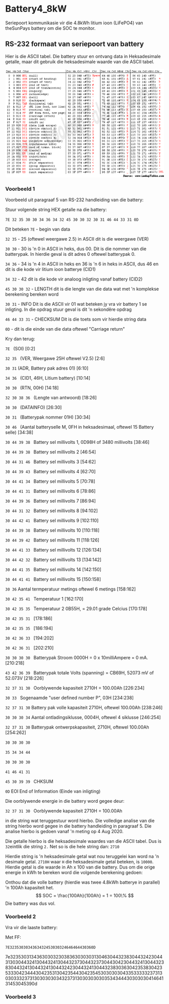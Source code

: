 # Battery4_8kW
Seriepoort kommunikasie vir die 4.8kWh litium ioon (LiFePO4) van theSunPays battery om die SOC te monitor.



## RS-232 formaat van seriepoort van battery

Hier is die ASCII tabel.  Die battery stuur en ontvang data in Heksadesimale getalle, maar dit gebruik die heksadesimale waarde van die ASCII tabel.

![asciifull](asciifull.gif)

### Voorbeeld 1

Voorbeeld uit paragraaf 5 van RS-232 handleiding van die battery:

Stuur volgende string HEX getalle na die battery:

`7E 32 35 30 30 34 36 34 32 45 30 30 32 30 31 46 44 33 31 0D`

Dit beteken
`7E` - begin van data

`32 35` - 25 (oftewel weergawe 2.5) in ASCII dit is die weergawe (VER)

`30 30` - 30 is 'n 0 in ASCII in heks, dus 00.  Dit is die nommer van die batterypak.  In hierdie geval is dit adres 0 oftewel batterypak 0.

`34 36` - 34 is 'n 4 in ASCII in heks en 36 is 'n 6 in heks in ASCII, dus 46 en dit is die kode vir litium ioon batterye (CID1)

`34 32` - 42 dit is die kode vir analoog inligting vanaf battery (CID2)

`45 30 30 32` - LENGTH dit is die lengte van die data wat met 'n komplekse berekening bereken word

`30 31` - INFO Dit is die ASCII vir 01 wat beteken jy vra vir battery 1 se inligting.  In die opdrag stuur geval is dit 'n sekondêre opdrag

`46 44 33 31` - CHECKSUM  Dit is die toets som vir hierdie string data

`0D` - dit is die einde van die data oftewel "Carriage return"

Kry dan terug:

`7E ` (SOI) [0:2]

`32 35 ` (VER, Weergawe 25H oftewel V2.5) [2:6]

`30 31` (ADR, Battery pak adres 01) [6:10]

`34 36 ` (CID1, 46H, Litium battery) [10:14]

`30 30 ` (RTN, 00H) [14:18]

`32 30 38 36 ` (Lengte van antwoord) [18:26]

`30 30 ` (DATAINFO) [26:30]

`30 31 ` (Batterypak nommer 01H) [30:34]

`30 46 ` (Aantal batteryselle M, 0FH in heksadesimaal, oftewel 15 Battery selle) [34:38]

`30 44 39 38 `  Battery sel millivolts 1, 0D98H of 3480 millivolts [38:46]

`30 44 39 38 `  Battery sel millivolts 2 [46:54]

`30 44 31 46 `  Battery sel millivolts 3 [54:62]

`30 44 39 43 ` Battery sel millivolts 4 [62:70]

`30 44 41 34 ` Battery sel millivolts 5 [70:78]

`30 44 41 31 ` Battery sel millivolts 6 [78:86]

`30 44 39 36 ` Battery sel millivolts 7 [86:94]

`30 44 31 32 ` Battery sel millivolts 8 [94:102]

`30 44 42 41 ` Battery sel millivolts 9 [102:110]

`30 44 39 38 ` Battery sel millivolts 10 [110:118]

`30 44 39 42 ` Battery sel millivolts 11 [118:126]

`30 44 41 33 ` Battery sel millivolts 12 [126:134]

`30 44 42 32 ` Battery sel millivolts 13 [134:142]

`30 44 41 35 ` Battery sel millivolts 14 [142:150]

`30 44 41 41 ` Battery sel millivolts 15 [150:158]

`30 36` Aantal termperatuur metings oftewel 6 metings [158:162]

`30 42 35 41 ` Temperatuur 1 [162:170]

`30 42 35 35 ` Temperatuur 2 0B55H, = 29.01 grade Celcius [170:178]

`30 42 35 31 ` [178:186]

`30 42 35 35 ` [186:194]

`30 42 36 33 ` [194:202]

`30 42 36 31 ` [202:210]

`30 30 30 30 ` Batterypak Stroom 0000H = 0 x 10milliAmpere = 0 mA. [210:218]

`43 42 36 39 ` Batterypak totale Volts (spanning) = CB69H, 52073 mV of 52.073V [218:226]

`32 37 31 30 ` Oorblywende kapasiteit 2710H = 100.00Ah [226:234]

`30 33 ` Sogenaamde "user defined number P", 03H [234:238]

`32 37 31 30` Battery pak volle kapasiteit 2710H, oftewel 100.00Ah [238:246]

`30 30 30 34` Aantal ontladingsiklusse, 0004H, oftewel 4 siklusse [246:254]

`32 37 31 30` Batterypak ontwerpskapasiteit, 2710H, oftewel 100.00Ah [254:262] 

`30 30 30 30` 

`35 34 34 44 ` 

`30 30 30 30 ` 

`41 46 41 31 ` 

`45 30 39 39 ` CHKSUM

`0D` EOI End of Information (Einde van inligting)





Die oorblywende energie in die battery word gegee deur:

`32 37 31 30 `  Oorblywende kapasiteit 2710H = 100.00Ah

in die string wat teruggestuur word hierbo.  Die volledige analise van die string hierbo word gegee in die battery handleiding in paragraaf 5.  Die analise hierbo is gedoen vanaf 'n meting op 4 Aug 2020.

Die getalle hierbo is die heksadesimale waardes van die ASCII tabel.  Dus is `32`eintlik die string `2.`  Net so is die hele string dan:  `2710`

Hierdie string is 'n heksadesimale getal wat nou teruggelei kan word na 'n desimale getal.  `2710H` waar `H`  die heksadesimale getal beteken, is `10000`.  Hierdie getal is die waarde in Ah x 100 van die battery.  Dus om die orige energie in kWh te bereken word die volgende berekening gedoen:

Onthou dat die volle battery (hierdie was twee 4.8kWh batterye in parallel) 'n 100Ah kapasiteit het.
$$
SOC = \frac{100Ah}{100Ah} = 1 = 100\%
$$
Die battery was dus vol.


### Voorbeeld 2

Vra vir die laaste battery:

Met FF:

`7E3235303034363432453030324646464430360D`

7e3235303134363030323038363030303130463044323830443242304431303044324130443241304432373044323730443042304432413044323830443241304432413044324230443241304432383036304235383042353330423444304235313042354430423545303030304335333332373130303332373130303030343237313030303030353434443030303041464131453045390d


### Voorbeeld 3
